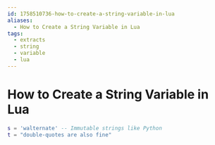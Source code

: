 ```yaml
---
id: 1758510736-how-to-create-a-string-variable-in-lua
aliases:
  - How to Create a String Variable in Lua
tags:
  - extracts
  - string
  - variable
  - lua
---
```


# How to Create a String Variable in Lua

```lua
s = 'walternate' -- Immutable strings like Python
t = "double-quotes are also fine"
```
